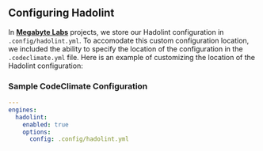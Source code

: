 ## Configuring Hadolint

In **[Megabyte Labs](https://megabyte.space)** projects, we store our Hadolint configuration in `.config/hadolint.yml`. To accomodate this custom configuration location, we included the ability to specify the location of the configuration in the `.codeclimate.yml` file. Here is an example of customizing the location of the Hadolint configuration:

### Sample CodeClimate Configuration

```yaml
---
engines:
  hadolint:
    enabled: true
    options:
      config: .config/hadolint.yml
```
